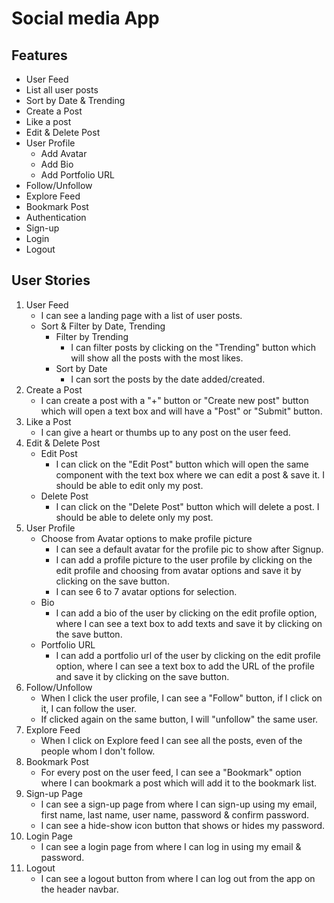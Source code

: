 # Social media App

## Features

- User Feed
- List all user posts
- Sort by Date & Trending
- Create a Post
- Like a post
- Edit & Delete Post
- User Profile
  - Add Avatar
  - Add Bio
  - Add Portfolio URL
- Follow/Unfollow
- Explore Feed
- Bookmark Post
- Authentication
- Sign-up
- Login
- Logout

## User Stories

1. User Feed
    - I can see a landing page with a list of user posts.
    - Sort & Filter by Date, Trending
      - Filter by Trending
        - I can filter posts by clicking on the "Trending" button which will show all the posts with the most likes.
      - Sort by Date
        - I can sort the posts by the date added/created.
2. Create a Post
    - I can create a post with a "+" button or "Create new post" button which will open a text box and will have a "Post" or "Submit" button.
3. Like a Post
    - I can give a heart or thumbs up to any post on the user feed.
4. Edit & Delete Post
    - Edit Post
      - I can click on the "Edit Post" button which will open the same component with the text box where we can edit a post & save it. I should be able to edit only my post.
    - Delete Post
      - I can click on the "Delete Post" button which will delete a post. I should be able to delete only my post.
5. User Profile
    - Choose from Avatar options to make profile picture
      - I can see a default avatar for the profile pic to show after Signup.
      - I can add a profile picture to the user profile by clicking on the edit profile and choosing from avatar options and save it by clicking on the save button.
      - I can see 6 to 7 avatar options for selection.
    - Bio
      - I can add a bio of the user by clicking on the edit profile option, where I can see a text box to add texts and save it by clicking on the save button.
    - Portfolio URL
      - I can add a portfolio url of the user by clicking on the edit profile option, where I can see a text box to add the URL of the profile and save it by clicking on the save button.
6. Follow/Unfollow
    - When I click the user profile, I can see a "Follow" button, if I click on it, I can follow the user.
    - If clicked again on the same button, I will "unfollow" the same user.
7. Explore Feed
    - When I click on Explore feed I can see all the posts, even of the people whom I don't follow.
8. Bookmark Post
    - For every post on the user feed, I can see a "Bookmark" option where I can bookmark a post which will add it to the bookmark list.
9. Sign-up Page
    - I can see a sign-up page from where I can sign-up using my email, first name, last name, user name, password & confirm password.
    - I can see a hide-show icon button that shows or hides my password.
10. Login Page
    - I can see a login page from where I can log in using my email & password.
11. Logout
    - I can see a logout button from where I can log out from the app on the header navbar.
